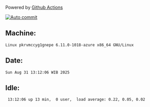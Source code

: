 Powered by [Github Actions](https://github.com/features/actions)

[![Auto commit](https://github.com/hiage/workstation/workflows/Auto%20commit/badge.svg)](https://github.com/hiage/workstation/actions?query=workflow%3A%22Auto+commit%22)

## Machine:
```
Linux pkrvmccyg1gnepe 6.11.0-1018-azure x86_64 GNU/Linux
```
## Date:
```
Sun Aug 31 13:12:06 WIB 2025
```
## Idle:
```
 13:12:06 up 13 min,  0 user,  load average: 0.22, 0.05, 0.02
```
